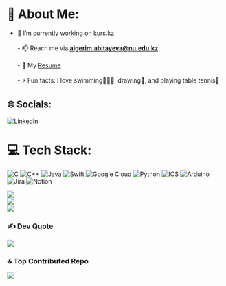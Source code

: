 # 💫 About Me:
- 🔭 I’m currently working on [kurs.kz](https://github.com/startmobile-kz/kurs.kz)<br><br>- 📫 Reach me via **aigerim.abitayeva@nu.edu.kz**<br><br>- 📄 My [Resume](https://docs.google.com/document/d/1rkOjCichGkrR3Uxp0ArlFr3TC3MNe6H5bw8HIe-KlBc/edit?usp=sharing)<br><br>- ⚡ Fun facts: I love swimming🏊🏻‍♀️, drawing🎨, and playing table tennis🏓<br>


## 🌐 Socials:
[![LinkedIn](https://img.shields.io/badge/LinkedIn-%230077B5.svg?logo=linkedin&logoColor=white)](https://linkedin.com/in/https://www.leetcode.com/https://leetcode.com/abitoffka/) 

# 💻 Tech Stack:
![C](https://img.shields.io/badge/c-%2300599C.svg?style=for-the-badge&logo=c&logoColor=white) ![C++](https://img.shields.io/badge/c++-%2300599C.svg?style=for-the-badge&logo=c%2B%2B&logoColor=white) ![Java](https://img.shields.io/badge/java-%23ED8B00.svg?style=for-the-badge&logo=java&logoColor=white) ![Swift](https://img.shields.io/badge/swift-F54A2A?style=for-the-badge&logo=swift&logoColor=white) ![Google Cloud](https://img.shields.io/badge/Google%20Cloud-%234285F4.svg?style=for-the-badge&logo=google-cloud&logoColor=white) ![Python](https://img.shields.io/badge/python-3670A0?style=for-the-badge&logo=python&logoColor=ffdd54) ![IOS](https://img.shields.io/badge/IOS-%2320232a.svg?style=for-the-badge&logo=apple&logoColor=white) ![Arduino](https://img.shields.io/badge/-Arduino-00979D?style=for-the-badge&logo=Arduino&logoColor=white) ![Jira](https://img.shields.io/badge/jira-%230A0FFF.svg?style=for-the-badge&logo=jira&logoColor=white) ![Notion](https://img.shields.io/badge/Notion-%23000000.svg?style=for-the-badge&logo=notion&logoColor=white)

![](https://github-readme-stats.vercel.app/api?username=abitoffka&theme=dark&hide_border=false&include_all_commits=false&count_private=false)<br/>
![](https://github-readme-streak-stats.herokuapp.com/?user=abitoffka&theme=dark&hide_border=false)<br/>
![](https://github-readme-stats.vercel.app/api/top-langs/?username=abitoffka&theme=dark&hide_border=false&include_all_commits=false&count_private=false&layout=compact)

### ✍️ Dev Quote
![](https://quotes-github-readme.vercel.app/api?type=horizontal&theme=tokyonight)

### 🔝 Top Contributed Repo
![](https://github-contributor-stats.vercel.app/api?username=abitoffka&limit=5&theme=tokyonight&combine_all_yearly_contributions=true)

<!-- Proudly created with GPRM ( https://gprm.itsvg.in ) -->
